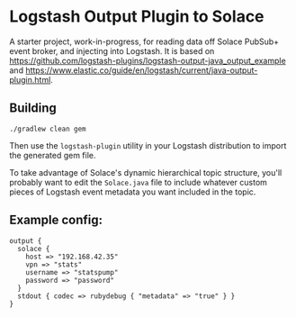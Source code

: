 # Logstash Output Plugin to Solace

A starter project, work-in-progress, for reading data off Solace PubSub+ event broker, and injecting into Logstash.  It is based on https://github.com/logstash-plugins/logstash-output-java_output_example and https://www.elastic.co/guide/en/logstash/current/java-output-plugin.html.

## Building

```
./gradlew clean gem
```

Then use the `logstash-plugin` utility in your Logstash distribution to import the generated gem file.

To take advantage of Solace's dynamic hierarchical topic structure, you'll probably want to edit the `Solace.java` file to include whatever custom pieces of Logstash event metadata you want included in the topic.

## Example config:

```
output {
  solace {
    host => "192.168.42.35"
    vpn => "stats"
    username => "statspump"
    password => "password"
  }
  stdout { codec => rubydebug { "metadata" => "true" } }
}
```
